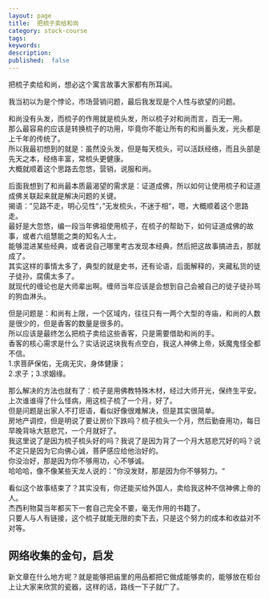 ```yaml
---
layout: page
title:  把梳子卖给和尚
category: stock-course
tags:
keywords:
description:  
published:  false
---
```


把梳子卖给和尚，想必这个寓言故事大家都有所耳闻。  

我当初以为是个悖论，市场营销问题，最后我发现是个人性与欲望的问题。  

和尚没有头发，而梳子的作用就是梳头发，所以梳子对和尚而言，百无一用。  
那么最容易的应该是转换梳子的功用，毕竟你不能让所有的和尚蓄头发，光头都是上千年的传统了。  
所以我最初想到的就是：虽然没头发，但是每天梳头，可以活跃经络，而且头部是先天之本，经络丰富，常梳头更健康。  
大概就顺着这个思路去忽悠，营销，说服和尚。  

后面我想到了和尚最本质最渴望的需求是：证道成佛，所以如何让使用梳子和证道成佛关联起来就是解决问题的关键。  
揭语：”见路不走，明心见性“，”无发梳头，不迷于相“，嗯，大概顺着这个思路走。  
最好是大忽悠，编一段当年佛祖使用梳子，在梳子的帮助下，如何证道成佛的故事，或者六组慧能之类的知名人士。  
能够混进某些经典，或者说自己哪里考古发现本经典，然后把这故事搞进去，那就成了。  
其实这样的事情太多了，典型的就是史书，还有论语，后面解释的，夹藏私货的徒子徒孙，腐儒太多了。  
就现代的缠论也是大师辈出啊。缠师当年应该是会想到自己会被自己的徒子徒孙骂的狗血淋头。  

但是问题是：和尚有上限，一个区域内，往往只有一两个大型的寺庙，和尚的人数是很少的，但是香客的数量是很多的。  
所以应该是最终怎么把梳子卖给这些香客，只是需要借助和尚的手。  
香客的核心需求是什么？实话说这块我有点空白，我这人神佛上帝，妖魔鬼怪全都不信。  
1.求菩萨保佑，无病无灾，身体健康；  
2.求子；3.求姻缘。  

那么解决的方法也就有了：梳子是用佛教特殊木材，经过大师开光，保终生平安。上次谁谁得了什么怪病，用这梳子梳了一个月，好了。  
但是问题是出家人不打诳语，看似好像很难解决，但是其实很简单。  
房地产调控，但是明说了要让房价下跌吗？梳子梳头一个月，然后勤奋用功，每日早晚背咏大慈悲咒，一个月就好了。  
我这里说了是因为梳子梳头好的吗？我说了是因为背了一个月大慈悲咒好的吗？说不定只是因为它向佛心诚，菩萨感应给他治好的。  
你没治好，那是因为你不够用功，心不够诚。  
哈哈哈，像不像某些天龙人说的：”你没发财，那是因为你不够努力。“  

看似这个故事结束了？其实没有，你还能买给外国人，卖给我这种不信神佛上帝的人。  
杰西利物莫当年都买下一套自己完全不要，毫无作用的书籍了。  
只要人与人有链接，这个梳子就能无限的卖下去，只是这个努力的成本和收益对不对等。  

## 网络收集的金句，启发
新文章在什么地方呢？就是能够把庙里的用品都把它做成能够卖的，能够放在柜台上让大家来欣赏的瓷器，这样的话，路线一下子就广了。